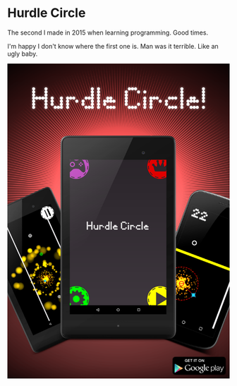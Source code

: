 # Hurdle Circle
The second I made in 2015 when learning programming.
Good times. 

I'm happy I don't know where the first one is. 
Man was it terrible. 
Like an ugly baby.

![alt text](https://raw.githubusercontent.com/modulovalue/hurdlecircle/master/Poster.png)